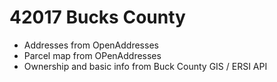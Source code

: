 # 42017 Bucks County

* Addresses from OpenAddresses
* Parcel map from OPenAddresses
* Ownership and basic info from Buck County GIS / ERSI API 